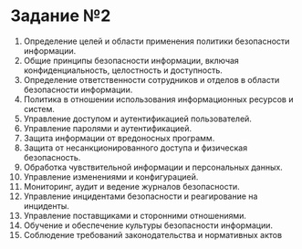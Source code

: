 # Задание №2
1. Определение целей и области применения политики безопасности информации.
2. Общие принципы безопасности информации, включая конфиденциальность, целостность и доступность.
3. Определение ответственности сотрудников и отделов в области безопасности информации.
4. Политика в отношении использования информационных ресурсов и систем.
5. Управление доступом и аутентификацией пользователей.
6. Управление паролями и аутентификацией.
7. Защита информации от вредоносных программ.
8. Защита от несанкционированного доступа и физическая безопасность.
9. Обработка чувствительной информации и персональных данных.
10. Управление изменениями и конфигурацией.
11. Мониторинг, аудит и ведение журналов безопасности.
12. Управление инцидентами безопасности и реагирование на инциденты.
13. Управление поставщиками и сторонними отношениями.
14. Обучение и обеспечение культуры безопасности информации.
15. Соблюдение требований законодательства и нормативных актов